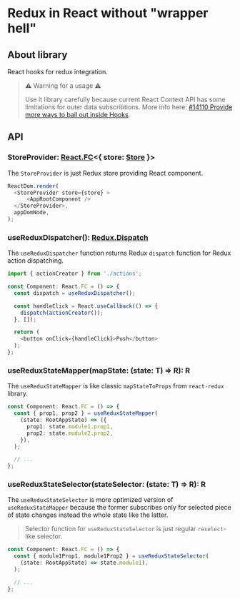 # Redux in React without "wrapper hell"

## About library

React hooks for redux integration.
> ⚠️ Warning for a usage ⚠️
>
> Use it library carefully because current React Context API has some limitations for outer data subscribtions.
> More info here: [#14110 Provide more ways to bail out inside Hooks](https://github.com/facebook/react/issues/14110#issuecomment-458556208).

## API

### StoreProvider: [React.FC](https://github.com/DefinitelyTyped/DefinitelyTyped/blob/master/types/react/index.d.ts)<{ store: [Store](https://github.com/DefinitelyTyped/DefinitelyTyped/blob/master/types/react-redux/index.d.ts) }>

The `StoreProvider` is just Redux store providing React component.

```typescript
ReactDom.render(
  <StoreProvider store={store} >
      <AppRootComponent />
  </StoreProvider>,
  appDomNode,
);
```


### useReduxDispatcher(): [Redux.Dispatch](https://github.com/DefinitelyTyped/DefinitelyTyped/blob/master/types/react-redux/index.d.ts)

The `useReduxDispatcher` function returns Redux `dispatch` function for Redux action dispatching.

```typescript
import { actionCreator } from './actions';

const Component: React.FC = () => {
  const dispatch = useReduxDispatcher();

  const handleClick = React.useCallback(() => {
    dispatch(actionCreator());
  }, []);

  return (
    <button onClick={handleClick}>Push</button>
  );
};
```

### useReduxStateMapper(mapState: (state: T) => R): R

The `useReduxStateMapper` is like classic `mapStateToProps` from `react-redux` library.

```typescript
const Component: React.FC = () => {
  const { prop1, prop2 } = useReduxStateMapper(
    (state: RootAppState) => ({
      prop1: state.module1.prop1,
      prop2: state.module2.prop2,
    }),
  );

  // ...
};
```

### useReduxStateSelector(stateSelector: (state: T) => R): R

The `useReduxStateSelector` is more optimized version of `useReduxStateMapper` because the former subscribes only for selected piece of state changes instead the whole state like the latter.
> Selector function for `useReduxStateSelector` is just regular `reselect`-like selector.

```typescript
const Component: React.FC = () => {
  const { module1Prop1, module1Prop2 } = useReduxStateSelector(
    (state: RootAppState) => state.module1),
  );

  // ...
};
```
